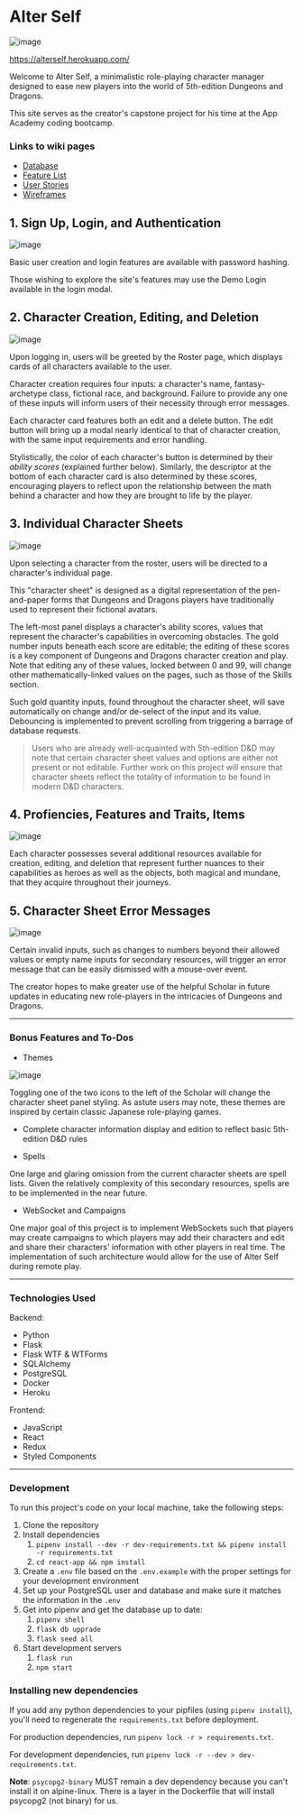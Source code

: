 # Alter Self

![image](https://user-images.githubusercontent.com/87846621/151751449-9d26ce12-eff2-4e49-8990-d13ed2685fec.png)

https://alterself.herokuapp.com/

Welcome to Alter Self, a minimalistic role-playing character manager designed to ease new players into the world of 5th-edition Dungeons and Dragons.

This site serves as the creator's capstone project for his time at the App Academy coding bootcamp.

### Links to wiki pages
* [Database](https://github.com/jwily/alterself/wiki/Database)
* [Feature List](https://github.com/jwily/alterself/wiki/Feature-List)
* [User Stories](https://github.com/jwily/alterself/wiki/User-Stories)
* [Wireframes](https://github.com/jwily/alterself/wiki/Wireframes)

## 1. Sign Up, Login, and Authentication

![image](https://user-images.githubusercontent.com/87846621/151751418-2a4e40ce-5c32-43dc-ad86-57ee007f3e96.png)

Basic user creation and login features are available with password hashing.

Those wishing to explore the site's features may use the Demo Login available in the login modal.

## 2. Character Creation, Editing, and Deletion

![image](https://user-images.githubusercontent.com/87846621/151751585-7c86a812-82ce-4df8-8745-0de4d01e10f9.png)

Upon logging in, users will be greeted by the Roster page, which displays cards of all characters available to the user.

Character creation requires four inputs: a character's name, fantasy-archetype class, fictional race, and background. Failure to provide any one of these inputs will inform users of their necessity through error messages.

Each character card features both an edit and a delete button. The edit button will bring up a modal nearly identical to that of character creation, with the same input requirements and error handling.

Stylistically, the color of each character's button is determined by their _ability scores_ (explained further below). Similarly, the descriptor at the bottom of each character card is also determined by these scores, encouraging players to reflect upon the relationship between the math behind a character and how they are brought to life by the player.

## 3. Individual Character Sheets

![image](https://user-images.githubusercontent.com/87846621/151751703-468f0229-457d-44e7-990e-80bd72c55992.png)

Upon selecting a character from the roster, users will be directed to a character's individual page.

This "character sheet" is designed as a digital representation of the pen-and-paper forms that Dungeons and Dragons players have traditionally used to represent their fictional avatars.

The left-most panel displays a character's ability scores, values that represent the character's capabilities in overcoming obstacles. The gold number inputs beneath each score are editable; the editing of these scores is a key component of Dungeons and Dragons character creation and play. Note that editing any of these values, locked between 0 and 99, will change other mathematically-linked values on the pages, such as those of the Skills section.

Such gold quantity inputs, found throughout the character sheet, will save automatically on change and/or de-select of the input and its value. Debouncing is implemented to prevent scrolling from triggering a barrage of database requests.

> Users who are already well-acquainted with 5th-edition D&D may note that certain character sheet values and options are either not present or not editable. Further work on this project will ensure that character sheets reflect the totality of information to be found in modern D&D characters.

## 4. Profiencies, Features and Traits, Items

![image](https://user-images.githubusercontent.com/87846621/151752269-81d04751-e388-4d3f-952f-ec425acedbac.png)

Each character possesses several additional resources available for creation, editing, and deletion that represent further nuances to their capabilities as heroes as well as the objects, both magical and mundane, that they acquire throughout their journeys.

## 5. Character Sheet Error Messages

![image](https://user-images.githubusercontent.com/87846621/151752620-3968ae27-66fa-4662-94c6-17efc28a5ca8.png)

Certain invalid inputs, such as changes to numbers beyond their allowed values or empty name inputs for secondary resources, will trigger an error message that can be easily dismissed with a mouse-over event.

The creator hopes to make greater use of the helpful Scholar in future updates in educating new role-players in the intricacies of Dungeons and Dragons.

***

### Bonus Features and To-Dos

- Themes

![image](https://user-images.githubusercontent.com/87846621/151752894-70579311-9b66-48d1-a3bf-b6fe7add2895.png)

Toggling one of the two icons to the left of the Scholar will change the character sheet panel styling. As astute users may note, these themes are inspired by certain classic Japanese role-playing games.

- Complete character information display and edition to reflect basic 5th-edition D&D rules

- Spells

One large and glaring omission from the current character sheets are spell lists. Given the relatively complexity of this secondary resources, spells are to be implemented in the near future.

- WebSocket and Campaigns

One major goal of this project is to implement WebSockets such that players may create campaigns to which players may add their characters and edit and share their characters' information with other players in real time. The implementation of such architecture would allow for the use of Alter Self during remote play.

***

### Technologies Used

Backend:

- Python
- Flask
- Flask WTF & WTForms
- SQLAlchemy
- PostgreSQL
- Docker
- Heroku

Frontend:

- JavaScript
- React
- Redux
- Styled Components

***

### Development

To run this project's code on your local machine, take the following steps:

1. Clone the repository
2. Install dependencies
   1. `pipenv install --dev -r dev-requirements.txt && pipenv install -r requirements.txt`
   2. `cd react-app && npm install`
3. Create a `.env` file based on the `.env.example` with the proper settings for your development environment
4. Set up your PostgreSQL user and database and make sure it matches the information in the `.env`
5. Get into pipenv and get the database up to date:
   1. `pipenv shell`
   2. `flask db upprade`
   3. `flask seed all`
6. Start development servers
   1. `flask run`
   2. `npm start`

### Installing new dependencies

If you add any python dependencies to your pipfiles (using `pipenv install`), you'll need to regenerate the `requirements.txt` before deployment.

For production dependencies, run `pipenv lock -r > requirements.txt`.

For development dependencies, run `pipenv lock -r --dev > dev-requirements.txt`.

**Note**: `psycopg2-binary` MUST remain a dev dependency because you can't install it on alpine-linux. There is a layer in the Dockerfile that will install psycopg2 (not binary) for us.
